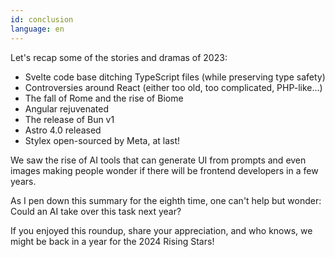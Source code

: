 ```yaml
---
id: conclusion
language: en
---
```


Let's recap some of the stories and dramas of 2023:

- Svelte code base ditching TypeScript files (while preserving type safety)
- Controversies around React (either too old, too complicated, PHP-like...)
- The fall of Rome and the rise of Biome
- Angular rejuvenated
- The release of Bun v1
- Astro 4.0 released
- Stylex open-sourced by Meta, at last!

We saw the rise of AI tools that can generate UI from prompts and even images making people wonder if there will be frontend developers in a few years.

As I pen down this summary for the eighth time, one can't help but wonder: Could an AI take over this task next year? 

If you enjoyed this roundup, share your appreciation, and who knows, we might be back in a year for the 2024 Rising Stars!


